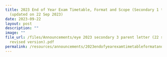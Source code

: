 ```yaml
---
title: 2023 End of Year Exam Timetable, Format and Scope (Secondary 1 to 3)
  (updated on 22 Sep 2023)
date: 2023-09-22
layout: post
description: ""
image: ""
file_url: /files/Announcements/eye 2023 secondary 3 parent letter (22 sept
  revised version).pdf
permalink: /resources/announcements/2023endofyearexamtimetableformatandscope/
---
```


